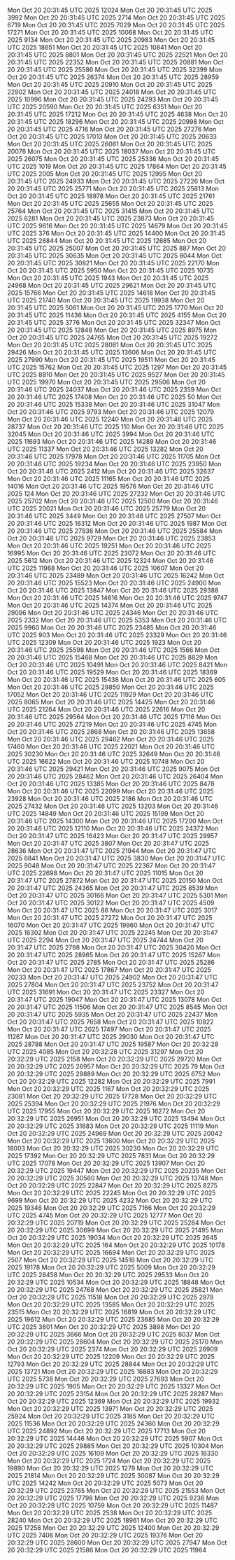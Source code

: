 Mon Oct 20 20:31:45 UTC 2025 12024
Mon Oct 20 20:31:45 UTC 2025 3992
Mon Oct 20 20:31:45 UTC 2025 2714
Mon Oct 20 20:31:45 UTC 2025 6719
Mon Oct 20 20:31:45 UTC 2025 7029
Mon Oct 20 20:31:45 UTC 2025 17271
Mon Oct 20 20:31:45 UTC 2025 10068
Mon Oct 20 20:31:45 UTC 2025 9134
Mon Oct 20 20:31:45 UTC 2025 20983
Mon Oct 20 20:31:45 UTC 2025 18651
Mon Oct 20 20:31:45 UTC 2025 10841
Mon Oct 20 20:31:45 UTC 2025 8801
Mon Oct 20 20:31:45 UTC 2025 22521
Mon Oct 20 20:31:45 UTC 2025 22352
Mon Oct 20 20:31:45 UTC 2025 20881
Mon Oct 20 20:31:45 UTC 2025 25586
Mon Oct 20 20:31:45 UTC 2025 32399
Mon Oct 20 20:31:45 UTC 2025 26374
Mon Oct 20 20:31:45 UTC 2025 28959
Mon Oct 20 20:31:45 UTC 2025 20910
Mon Oct 20 20:31:45 UTC 2025 22902
Mon Oct 20 20:31:45 UTC 2025 24018
Mon Oct 20 20:31:45 UTC 2025 10996
Mon Oct 20 20:31:45 UTC 2025 24293
Mon Oct 20 20:31:45 UTC 2025 20590
Mon Oct 20 20:31:45 UTC 2025 6351
Mon Oct 20 20:31:45 UTC 2025 17212
Mon Oct 20 20:31:45 UTC 2025 4638
Mon Oct 20 20:31:45 UTC 2025 18296
Mon Oct 20 20:31:45 UTC 2025 20998
Mon Oct 20 20:31:45 UTC 2025 4716
Mon Oct 20 20:31:45 UTC 2025 27276
Mon Oct 20 20:31:45 UTC 2025 17013
Mon Oct 20 20:31:45 UTC 2025 20633
Mon Oct 20 20:31:45 UTC 2025 26081
Mon Oct 20 20:31:45 UTC 2025 20076
Mon Oct 20 20:31:45 UTC 2025 18037
Mon Oct 20 20:31:45 UTC 2025 26075
Mon Oct 20 20:31:45 UTC 2025 25336
Mon Oct 20 20:31:45 UTC 2025 1019
Mon Oct 20 20:31:45 UTC 2025 17864
Mon Oct 20 20:31:45 UTC 2025 2005
Mon Oct 20 20:31:45 UTC 2025 12995
Mon Oct 20 20:31:45 UTC 2025 24933
Mon Oct 20 20:31:45 UTC 2025 27226
Mon Oct 20 20:31:45 UTC 2025 25771
Mon Oct 20 20:31:45 UTC 2025 25613
Mon Oct 20 20:31:45 UTC 2025 18978
Mon Oct 20 20:31:45 UTC 2025 21761
Mon Oct 20 20:31:45 UTC 2025 25655
Mon Oct 20 20:31:45 UTC 2025 25764
Mon Oct 20 20:31:45 UTC 2025 31415
Mon Oct 20 20:31:45 UTC 2025 6281
Mon Oct 20 20:31:45 UTC 2025 23873
Mon Oct 20 20:31:45 UTC 2025 9616
Mon Oct 20 20:31:45 UTC 2025 14679
Mon Oct 20 20:31:45 UTC 2025 376
Mon Oct 20 20:31:45 UTC 2025 14400
Mon Oct 20 20:31:45 UTC 2025 26844
Mon Oct 20 20:31:45 UTC 2025 12685
Mon Oct 20 20:31:45 UTC 2025 25007
Mon Oct 20 20:31:45 UTC 2025 887
Mon Oct 20 20:31:45 UTC 2025 30635
Mon Oct 20 20:31:45 UTC 2025 8044
Mon Oct 20 20:31:45 UTC 2025 30821
Mon Oct 20 20:31:45 UTC 2025 22170
Mon Oct 20 20:31:45 UTC 2025 5950
Mon Oct 20 20:31:45 UTC 2025 10735
Mon Oct 20 20:31:45 UTC 2025 1943
Mon Oct 20 20:31:45 UTC 2025 24968
Mon Oct 20 20:31:45 UTC 2025 29621
Mon Oct 20 20:31:45 UTC 2025 15766
Mon Oct 20 20:31:45 UTC 2025 14618
Mon Oct 20 20:31:45 UTC 2025 21740
Mon Oct 20 20:31:45 UTC 2025 19938
Mon Oct 20 20:31:45 UTC 2025 5061
Mon Oct 20 20:31:45 UTC 2025 1770
Mon Oct 20 20:31:45 UTC 2025 11436
Mon Oct 20 20:31:45 UTC 2025 4155
Mon Oct 20 20:31:45 UTC 2025 3776
Mon Oct 20 20:31:45 UTC 2025 32347
Mon Oct 20 20:31:45 UTC 2025 12848
Mon Oct 20 20:31:45 UTC 2025 8975
Mon Oct 20 20:31:45 UTC 2025 24765
Mon Oct 20 20:31:45 UTC 2025 19272
Mon Oct 20 20:31:45 UTC 2025 28081
Mon Oct 20 20:31:45 UTC 2025 29426
Mon Oct 20 20:31:45 UTC 2025 13606
Mon Oct 20 20:31:45 UTC 2025 27990
Mon Oct 20 20:31:45 UTC 2025 19511
Mon Oct 20 20:31:45 UTC 2025 15762
Mon Oct 20 20:31:45 UTC 2025 1297
Mon Oct 20 20:31:45 UTC 2025 8810
Mon Oct 20 20:31:45 UTC 2025 9527
Mon Oct 20 20:31:45 UTC 2025 19970
Mon Oct 20 20:31:45 UTC 2025 29506
Mon Oct 20 20:31:46 UTC 2025 24037
Mon Oct 20 20:31:46 UTC 2025 2359
Mon Oct 20 20:31:46 UTC 2025 17408
Mon Oct 20 20:31:46 UTC 2025 50
Mon Oct 20 20:31:46 UTC 2025 15338
Mon Oct 20 20:31:46 UTC 2025 31047
Mon Oct 20 20:31:46 UTC 2025 9793
Mon Oct 20 20:31:46 UTC 2025 12079
Mon Oct 20 20:31:46 UTC 2025 12240
Mon Oct 20 20:31:46 UTC 2025 28737
Mon Oct 20 20:31:46 UTC 2025 110
Mon Oct 20 20:31:46 UTC 2025 32045
Mon Oct 20 20:31:46 UTC 2025 3994
Mon Oct 20 20:31:46 UTC 2025 11693
Mon Oct 20 20:31:46 UTC 2025 14289
Mon Oct 20 20:31:46 UTC 2025 11337
Mon Oct 20 20:31:46 UTC 2025 13282
Mon Oct 20 20:31:46 UTC 2025 17978
Mon Oct 20 20:31:46 UTC 2025 11705
Mon Oct 20 20:31:46 UTC 2025 19234
Mon Oct 20 20:31:46 UTC 2025 23950
Mon Oct 20 20:31:46 UTC 2025 2412
Mon Oct 20 20:31:46 UTC 2025 32637
Mon Oct 20 20:31:46 UTC 2025 11165
Mon Oct 20 20:31:46 UTC 2025 14016
Mon Oct 20 20:31:46 UTC 2025 19576
Mon Oct 20 20:31:46 UTC 2025 124
Mon Oct 20 20:31:46 UTC 2025 27232
Mon Oct 20 20:31:46 UTC 2025 25702
Mon Oct 20 20:31:46 UTC 2025 12500
Mon Oct 20 20:31:46 UTC 2025 20021
Mon Oct 20 20:31:46 UTC 2025 25779
Mon Oct 20 20:31:46 UTC 2025 3449
Mon Oct 20 20:31:46 UTC 2025 27507
Mon Oct 20 20:31:46 UTC 2025 16312
Mon Oct 20 20:31:46 UTC 2025 1987
Mon Oct 20 20:31:46 UTC 2025 27936
Mon Oct 20 20:31:46 UTC 2025 25584
Mon Oct 20 20:31:46 UTC 2025 9729
Mon Oct 20 20:31:46 UTC 2025 23853
Mon Oct 20 20:31:46 UTC 2025 19251
Mon Oct 20 20:31:46 UTC 2025 16995
Mon Oct 20 20:31:46 UTC 2025 23072
Mon Oct 20 20:31:46 UTC 2025 5612
Mon Oct 20 20:31:46 UTC 2025 12324
Mon Oct 20 20:31:46 UTC 2025 11988
Mon Oct 20 20:31:46 UTC 2025 10607
Mon Oct 20 20:31:46 UTC 2025 23489
Mon Oct 20 20:31:46 UTC 2025 16242
Mon Oct 20 20:31:46 UTC 2025 15523
Mon Oct 20 20:31:46 UTC 2025 24900
Mon Oct 20 20:31:46 UTC 2025 13847
Mon Oct 20 20:31:46 UTC 2025 29388
Mon Oct 20 20:31:46 UTC 2025 14616
Mon Oct 20 20:31:46 UTC 2025 9747
Mon Oct 20 20:31:46 UTC 2025 14374
Mon Oct 20 20:31:46 UTC 2025 29096
Mon Oct 20 20:31:46 UTC 2025 24346
Mon Oct 20 20:31:46 UTC 2025 2332
Mon Oct 20 20:31:46 UTC 2025 5353
Mon Oct 20 20:31:46 UTC 2025 9960
Mon Oct 20 20:31:46 UTC 2025 23485
Mon Oct 20 20:31:46 UTC 2025 903
Mon Oct 20 20:31:46 UTC 2025 23329
Mon Oct 20 20:31:46 UTC 2025 12309
Mon Oct 20 20:31:46 UTC 2025 1923
Mon Oct 20 20:31:46 UTC 2025 25598
Mon Oct 20 20:31:46 UTC 2025 1566
Mon Oct 20 20:31:46 UTC 2025 15468
Mon Oct 20 20:31:46 UTC 2025 8829
Mon Oct 20 20:31:46 UTC 2025 10491
Mon Oct 20 20:31:46 UTC 2025 8421
Mon Oct 20 20:31:46 UTC 2025 19529
Mon Oct 20 20:31:46 UTC 2025 18369
Mon Oct 20 20:31:46 UTC 2025 15438
Mon Oct 20 20:31:46 UTC 2025 605
Mon Oct 20 20:31:46 UTC 2025 29850
Mon Oct 20 20:31:46 UTC 2025 17052
Mon Oct 20 20:31:46 UTC 2025 11929
Mon Oct 20 20:31:46 UTC 2025 8065
Mon Oct 20 20:31:46 UTC 2025 14425
Mon Oct 20 20:31:46 UTC 2025 21264
Mon Oct 20 20:31:46 UTC 2025 22616
Mon Oct 20 20:31:46 UTC 2025 29564
Mon Oct 20 20:31:46 UTC 2025 17116
Mon Oct 20 20:31:46 UTC 2025 27219
Mon Oct 20 20:31:46 UTC 2025 4745
Mon Oct 20 20:31:46 UTC 2025 2868
Mon Oct 20 20:31:46 UTC 2025 13658
Mon Oct 20 20:31:46 UTC 2025 29462
Mon Oct 20 20:31:46 UTC 2025 17460
Mon Oct 20 20:31:46 UTC 2025 22021
Mon Oct 20 20:31:46 UTC 2025 30230
Mon Oct 20 20:31:46 UTC 2025 32649
Mon Oct 20 20:31:46 UTC 2025 16622
Mon Oct 20 20:31:46 UTC 2025 10748
Mon Oct 20 20:31:46 UTC 2025 29421
Mon Oct 20 20:31:46 UTC 2025 9075
Mon Oct 20 20:31:46 UTC 2025 28462
Mon Oct 20 20:31:46 UTC 2025 26404
Mon Oct 20 20:31:46 UTC 2025 13385
Mon Oct 20 20:31:46 UTC 2025 8478
Mon Oct 20 20:31:46 UTC 2025 22099
Mon Oct 20 20:31:46 UTC 2025 23928
Mon Oct 20 20:31:46 UTC 2025 2186
Mon Oct 20 20:31:46 UTC 2025 27432
Mon Oct 20 20:31:46 UTC 2025 13203
Mon Oct 20 20:31:46 UTC 2025 14849
Mon Oct 20 20:31:46 UTC 2025 15199
Mon Oct 20 20:31:46 UTC 2025 14300
Mon Oct 20 20:31:46 UTC 2025 17200
Mon Oct 20 20:31:46 UTC 2025 12110
Mon Oct 20 20:31:46 UTC 2025 24372
Mon Oct 20 20:31:47 UTC 2025 16423
Mon Oct 20 20:31:47 UTC 2025 29957
Mon Oct 20 20:31:47 UTC 2025 3807
Mon Oct 20 20:31:47 UTC 2025 28636
Mon Oct 20 20:31:47 UTC 2025 21944
Mon Oct 20 20:31:47 UTC 2025 6841
Mon Oct 20 20:31:47 UTC 2025 3830
Mon Oct 20 20:31:47 UTC 2025 9048
Mon Oct 20 20:31:47 UTC 2025 22367
Mon Oct 20 20:31:47 UTC 2025 22698
Mon Oct 20 20:31:47 UTC 2025 11015
Mon Oct 20 20:31:47 UTC 2025 27872
Mon Oct 20 20:31:47 UTC 2025 20150
Mon Oct 20 20:31:47 UTC 2025 24365
Mon Oct 20 20:31:47 UTC 2025 8539
Mon Oct 20 20:31:47 UTC 2025 30166
Mon Oct 20 20:31:47 UTC 2025 5301
Mon Oct 20 20:31:47 UTC 2025 30122
Mon Oct 20 20:31:47 UTC 2025 4509
Mon Oct 20 20:31:47 UTC 2025 86
Mon Oct 20 20:31:47 UTC 2025 3017
Mon Oct 20 20:31:47 UTC 2025 27272
Mon Oct 20 20:31:47 UTC 2025 16070
Mon Oct 20 20:31:47 UTC 2025 19960
Mon Oct 20 20:31:47 UTC 2025 16302
Mon Oct 20 20:31:47 UTC 2025 22245
Mon Oct 20 20:31:47 UTC 2025 2294
Mon Oct 20 20:31:47 UTC 2025 24744
Mon Oct 20 20:31:47 UTC 2025 2798
Mon Oct 20 20:31:47 UTC 2025 30420
Mon Oct 20 20:31:47 UTC 2025 28965
Mon Oct 20 20:31:47 UTC 2025 15267
Mon Oct 20 20:31:47 UTC 2025 2785
Mon Oct 20 20:31:47 UTC 2025 25286
Mon Oct 20 20:31:47 UTC 2025 17867
Mon Oct 20 20:31:47 UTC 2025 20233
Mon Oct 20 20:31:47 UTC 2025 24902
Mon Oct 20 20:31:47 UTC 2025 27804
Mon Oct 20 20:31:47 UTC 2025 23752
Mon Oct 20 20:31:47 UTC 2025 31691
Mon Oct 20 20:31:47 UTC 2025 23327
Mon Oct 20 20:31:47 UTC 2025 19047
Mon Oct 20 20:31:47 UTC 2025 13078
Mon Oct 20 20:31:47 UTC 2025 11506
Mon Oct 20 20:31:47 UTC 2025 8545
Mon Oct 20 20:31:47 UTC 2025 5935
Mon Oct 20 20:31:47 UTC 2025 22437
Mon Oct 20 20:31:47 UTC 2025 7658
Mon Oct 20 20:31:47 UTC 2025 10822
Mon Oct 20 20:31:47 UTC 2025 17497
Mon Oct 20 20:31:47 UTC 2025 11267
Mon Oct 20 20:31:47 UTC 2025 29030
Mon Oct 20 20:31:47 UTC 2025 28788
Mon Oct 20 20:31:47 UTC 2025 19587
Mon Oct 20 20:32:28 UTC 2025 4085
Mon Oct 20 20:32:28 UTC 2025 31297
Mon Oct 20 20:32:29 UTC 2025 2158
Mon Oct 20 20:32:29 UTC 2025 29720
Mon Oct 20 20:32:29 UTC 2025 26957
Mon Oct 20 20:32:29 UTC 2025 79
Mon Oct 20 20:32:29 UTC 2025 29889
Mon Oct 20 20:32:29 UTC 2025 6752
Mon Oct 20 20:32:29 UTC 2025 12282
Mon Oct 20 20:32:29 UTC 2025 7991
Mon Oct 20 20:32:29 UTC 2025 1167
Mon Oct 20 20:32:29 UTC 2025 23081
Mon Oct 20 20:32:29 UTC 2025 17728
Mon Oct 20 20:32:29 UTC 2025 25394
Mon Oct 20 20:32:29 UTC 2025 21976
Mon Oct 20 20:32:29 UTC 2025 17955
Mon Oct 20 20:32:29 UTC 2025 16272
Mon Oct 20 20:32:29 UTC 2025 26951
Mon Oct 20 20:32:29 UTC 2025 13494
Mon Oct 20 20:32:29 UTC 2025 31683
Mon Oct 20 20:32:29 UTC 2025 11119
Mon Oct 20 20:32:29 UTC 2025 24969
Mon Oct 20 20:32:29 UTC 2025 20042
Mon Oct 20 20:32:29 UTC 2025 13600
Mon Oct 20 20:32:29 UTC 2025 18003
Mon Oct 20 20:32:29 UTC 2025 30230
Mon Oct 20 20:32:29 UTC 2025 17392
Mon Oct 20 20:32:29 UTC 2025 7831
Mon Oct 20 20:32:29 UTC 2025 17078
Mon Oct 20 20:32:29 UTC 2025 13907
Mon Oct 20 20:32:29 UTC 2025 19447
Mon Oct 20 20:32:29 UTC 2025 20235
Mon Oct 20 20:32:29 UTC 2025 30560
Mon Oct 20 20:32:29 UTC 2025 13748
Mon Oct 20 20:32:29 UTC 2025 22847
Mon Oct 20 20:32:29 UTC 2025 8275
Mon Oct 20 20:32:29 UTC 2025 22245
Mon Oct 20 20:32:29 UTC 2025 9699
Mon Oct 20 20:32:29 UTC 2025 4232
Mon Oct 20 20:32:29 UTC 2025 19346
Mon Oct 20 20:32:29 UTC 2025 7166
Mon Oct 20 20:32:29 UTC 2025 4745
Mon Oct 20 20:32:29 UTC 2025 12777
Mon Oct 20 20:32:29 UTC 2025 20719
Mon Oct 20 20:32:29 UTC 2025 25284
Mon Oct 20 20:32:29 UTC 2025 30699
Mon Oct 20 20:32:29 UTC 2025 21495
Mon Oct 20 20:32:29 UTC 2025 19034
Mon Oct 20 20:32:29 UTC 2025 2645
Mon Oct 20 20:32:29 UTC 2025 164
Mon Oct 20 20:32:29 UTC 2025 10178
Mon Oct 20 20:32:29 UTC 2025 16694
Mon Oct 20 20:32:29 UTC 2025 2507
Mon Oct 20 20:32:29 UTC 2025 14516
Mon Oct 20 20:32:29 UTC 2025 19178
Mon Oct 20 20:32:29 UTC 2025 5009
Mon Oct 20 20:32:29 UTC 2025 28458
Mon Oct 20 20:32:29 UTC 2025 29533
Mon Oct 20 20:32:29 UTC 2025 10534
Mon Oct 20 20:32:29 UTC 2025 18848
Mon Oct 20 20:32:29 UTC 2025 24768
Mon Oct 20 20:32:29 UTC 2025 25821
Mon Oct 20 20:32:29 UTC 2025 11518
Mon Oct 20 20:32:29 UTC 2025 2978
Mon Oct 20 20:32:29 UTC 2025 13585
Mon Oct 20 20:32:29 UTC 2025 23515
Mon Oct 20 20:32:29 UTC 2025 16819
Mon Oct 20 20:32:29 UTC 2025 19612
Mon Oct 20 20:32:29 UTC 2025 23685
Mon Oct 20 20:32:29 UTC 2025 3601
Mon Oct 20 20:32:29 UTC 2025 3898
Mon Oct 20 20:32:29 UTC 2025 3666
Mon Oct 20 20:32:29 UTC 2025 8037
Mon Oct 20 20:32:29 UTC 2025 28604
Mon Oct 20 20:32:29 UTC 2025 25170
Mon Oct 20 20:32:29 UTC 2025 2374
Mon Oct 20 20:32:29 UTC 2025 26909
Mon Oct 20 20:32:29 UTC 2025 12209
Mon Oct 20 20:32:29 UTC 2025 12793
Mon Oct 20 20:32:29 UTC 2025 28844
Mon Oct 20 20:32:29 UTC 2025 13721
Mon Oct 20 20:32:29 UTC 2025 16883
Mon Oct 20 20:32:29 UTC 2025 5738
Mon Oct 20 20:32:29 UTC 2025 27693
Mon Oct 20 20:32:29 UTC 2025 1905
Mon Oct 20 20:32:29 UTC 2025 13327
Mon Oct 20 20:32:29 UTC 2025 23154
Mon Oct 20 20:32:29 UTC 2025 28287
Mon Oct 20 20:32:29 UTC 2025 12369
Mon Oct 20 20:32:29 UTC 2025 19932
Mon Oct 20 20:32:29 UTC 2025 13971
Mon Oct 20 20:32:29 UTC 2025 25924
Mon Oct 20 20:32:29 UTC 2025 3185
Mon Oct 20 20:32:29 UTC 2025 11536
Mon Oct 20 20:32:29 UTC 2025 24360
Mon Oct 20 20:32:29 UTC 2025 24892
Mon Oct 20 20:32:29 UTC 2025 17713
Mon Oct 20 20:32:29 UTC 2025 14446
Mon Oct 20 20:32:29 UTC 2025 5907
Mon Oct 20 20:32:29 UTC 2025 29885
Mon Oct 20 20:32:29 UTC 2025 10304
Mon Oct 20 20:32:29 UTC 2025 16109
Mon Oct 20 20:32:29 UTC 2025 16330
Mon Oct 20 20:32:29 UTC 2025 1724
Mon Oct 20 20:32:29 UTC 2025 19890
Mon Oct 20 20:32:29 UTC 2025 1279
Mon Oct 20 20:32:29 UTC 2025 21814
Mon Oct 20 20:32:29 UTC 2025 30087
Mon Oct 20 20:32:29 UTC 2025 14242
Mon Oct 20 20:32:29 UTC 2025 5073
Mon Oct 20 20:32:29 UTC 2025 23765
Mon Oct 20 20:32:29 UTC 2025 21553
Mon Oct 20 20:32:29 UTC 2025 17798
Mon Oct 20 20:32:29 UTC 2025 9236
Mon Oct 20 20:32:29 UTC 2025 10759
Mon Oct 20 20:32:29 UTC 2025 11487
Mon Oct 20 20:32:29 UTC 2025 2538
Mon Oct 20 20:32:29 UTC 2025 28240
Mon Oct 20 20:32:29 UTC 2025 18961
Mon Oct 20 20:32:29 UTC 2025 17258
Mon Oct 20 20:32:29 UTC 2025 12400
Mon Oct 20 20:32:29 UTC 2025 7406
Mon Oct 20 20:32:29 UTC 2025 19376
Mon Oct 20 20:32:29 UTC 2025 28600
Mon Oct 20 20:32:29 UTC 2025 27947
Mon Oct 20 20:32:29 UTC 2025 21586
Mon Oct 20 20:32:29 UTC 2025 11964
